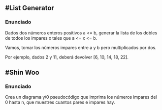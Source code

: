 #List Generator
----------
### Enunciado

Dados dos números enteros positivos a <= b, generar la lista de los dobles de todos los impares x tales que a <= x <= b.

Vamos, tomar los números impares entre a y b pero multiplicados por dos.

Por ejemplo, dados 2 y 11, deberá devolver [6, 10, 14, 18, 22].

#Shin Woo
----------
### Enunciado

Crea un diagrama y/0 pseudocódigo que imprima los números impares
del 0 hasta n, que muestres cuantos pares e impares hay.
